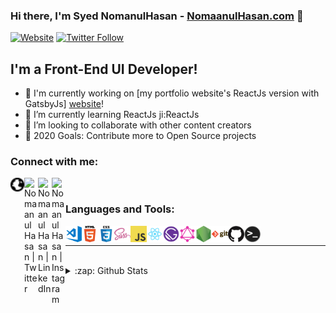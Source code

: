 ### Hi there, I'm Syed NomanulHasan - [NomaanulHasan.com][website] 👋

[![Website](https://img.shields.io/website?label=NomaanulHasan.com&style=for-the-badge&url=https%3A%2F%2Fnomaanulhasan.com)](https://nomaanulhasan.com)
[![Twitter Follow](https://img.shields.io/twitter/follow/NomaanulHasan?color=1DA1F2&logo=twitter&style=for-the-badge)](https://twitter.com/intent/follow?original_referer=https%3A%2F%2Fgithub.com%2FNomaanulHasan&screen_name=NomaanulHasan)

## I'm a Front-End UI Developer!

- 🔭 I'm currently working on [my portfolio website's ReactJs version with GatsbyJs] [website]!
- 🌱 I’m currently learning ReactJs ji:ReactJs
- 👯 I’m looking to collaborate with other content creators
- 🥅 2020 Goals: Contribute more to Open Source projects


### Connect with me:

[<img align="left" alt="NomaanulHasan.com" width="22px" src="https://raw.githubusercontent.com/iconic/open-iconic/master/svg/globe.svg" />][website]
<!-- [<img align="left" alt="NomaanulHasan | YouTube" width="22px" src="https://cdn.jsdelivr.net/npm/simple-icons@v3/icons/youtube.svg" />][youtube] -->
[<img align="left" alt="NomaanulHasan | Twitter" width="22px" src="https://cdn.jsdelivr.net/npm/simple-icons@v3/icons/twitter.svg" />][twitter]
[<img align="left" alt="NomaanulHasan | LinkedIn" width="22px" src="https://cdn.jsdelivr.net/npm/simple-icons@v3/icons/linkedin.svg" />][linkedin]
[<img align="left" alt="NomaanulHasan | Instagram" width="22px" src="https://cdn.jsdelivr.net/npm/simple-icons@v3/icons/instagram.svg" />][instagram]

<br />

### Languages and Tools:

<img align="left" alt="Visual Studio Code" width="26px" src="https://raw.githubusercontent.com/github/explore/80688e429a7d4ef2fca1e82350fe8e3517d3494d/topics/visual-studio-code/visual-studio-code.png" /><!--[] [webdevplaylist]-->
<img align="left" alt="HTML5" width="26px" src="https://raw.githubusercontent.com/github/explore/80688e429a7d4ef2fca1e82350fe8e3517d3494d/topics/html/html.png" /><!--[webdevplaylist]-->
<img align="left" alt="CSS3" width="26px" src="https://raw.githubusercontent.com/github/explore/80688e429a7d4ef2fca1e82350fe8e3517d3494d/topics/css/css.png" /><!--[cssplaylist]-->
<img align="left" alt="Sass" width="26px" src="https://raw.githubusercontent.com/github/explore/80688e429a7d4ef2fca1e82350fe8e3517d3494d/topics/sass/sass.png" /><!--[cssplaylist]-->
<img align="left" alt="JavaScript" width="26px" src="https://raw.githubusercontent.com/github/explore/80688e429a7d4ef2fca1e82350fe8e3517d3494d/topics/javascript/javascript.png" /><!--[jsplaylist]-->
<img align="left" alt="React" width="26px" src="https://raw.githubusercontent.com/github/explore/80688e429a7d4ef2fca1e82350fe8e3517d3494d/topics/react/react.png" /><!--[reactplaylist]-->
<img align="left" alt="Gatsby" width="26px" src="https://raw.githubusercontent.com/github/explore/e94815998e4e0713912fed477a1f346ec04c3da2/topics/gatsby/gatsby.png" /><!--[webdevplaylist]-->
<img align="left" alt="GraphQL" width="26px" src="https://raw.githubusercontent.com/github/explore/80688e429a7d4ef2fca1e82350fe8e3517d3494d/topics/graphql/graphql.png" /><!--[webdevplaylist]-->
<img align="left" alt="Node.js" width="26px" src="https://raw.githubusercontent.com/github/explore/80688e429a7d4ef2fca1e82350fe8e3517d3494d/topics/nodejs/nodejs.png" /><!--[webdevplaylist]-->
<img align="left" alt="Git" width="26px" src="https://raw.githubusercontent.com/github/explore/80688e429a7d4ef2fca1e82350fe8e3517d3494d/topics/git/git.png" /><!--[webdevplaylist]-->
<img align="left" alt="GitHub" width="26px" src="https://raw.githubusercontent.com/github/explore/78df643247d429f6cc873026c0622819ad797942/topics/github/github.png" /><!--[webdevplaylist]-->
<img align="left" alt="Terminal" width="26px" src="https://raw.githubusercontent.com/github/explore/80688e429a7d4ef2fca1e82350fe8e3517d3494d/topics/terminal/terminal.png" /><!--[webdevplaylist]-->

<br />

---

<br />

<details>
  <summary>:zap: Github Stats</summary>
  
  ![NomaanulHasan's github stats](https://github-readme-stats.vercel.app/api?username=nomaanulhasan&show_icons=true)
</details>

[website]: https://NomaanulHasan.com
[twitter]: https://twitter.com/NomaanulHasan
<!-- [youtube]: https://youtube.com/NomaanulHasan -->
[instagram]: https://instagram.com/NomaanulHasan
[linkedin]: https://linkedin.com/in/NomaanulHasan
<!-- [webdevplaylist]: https://www.youtube.com/playlist?list=PLkwxH9e_vrAJ0WbEsFA9W3I1W-g_BTsbt
[jsplaylist]: https://www.youtube.com/playlist?list=PLkwxH9e_vrALRJKu7wfXby3MKeflhTu6B
[cssplaylist]: https://www.youtube.com/playlist?list=PLkwxH9e_vrALSdvZuEh6gqQdmDoDIoqz4
[reactplaylist]: https://www.youtube.com/playlist?list=PLkwxH9e_vrAK4TdffpxKY3QGyHCpxFcQ0 -->
